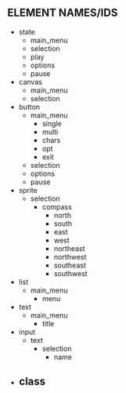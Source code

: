 ELEMENT NAMES/IDS
---
  - state
    - main_menu
    - selection
    - play
    - options
    - pause
  - canvas
    - main_menu
    - selection
  - button
    - main_menu
      - single
      - multi
      - chars
      - opt
      - exit
    - selection
    - options
    - pause
  - sprite
    - selection
      - compass
        - north
        - south
        - east
        - west
        - northeast
        - northwest
        - southeast
        - southwest
  - list
    - main_menu
      - menu
  - text
    - main_menu
      - title
  - input
    - text
      - selection
        - name
  - class
    -
